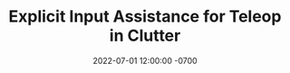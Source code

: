 ---
title:  "Explicit Input Assistance for Teleop in Clutter"
date:   2022-07-01 12:00:00 -0700
end_date: 2023-11-01 12:00:00 -0700
featured_image: "/assets/images/projects/exp_assist_place.webp"
categories: ["research","robotics"]
description: >
  Teleoperating robots in cluttered environments is hard. The most commonly explored way of assisting operators is to have a sort of predictive trajectory completion, but this breaks down when there are many possible goals and the one you predict is wrong. We explore an alternative "pointing" based interface. We show that it reduces operator workload and improves performance in cluttered environments.
github_repo_url: "https://github.com/NVlabs/fast-explicit-teleop"
layout: published_project_entry
citation_keys: [walker2024explicit]
redirect_to: "/projects#exp-assist-teleop"
---